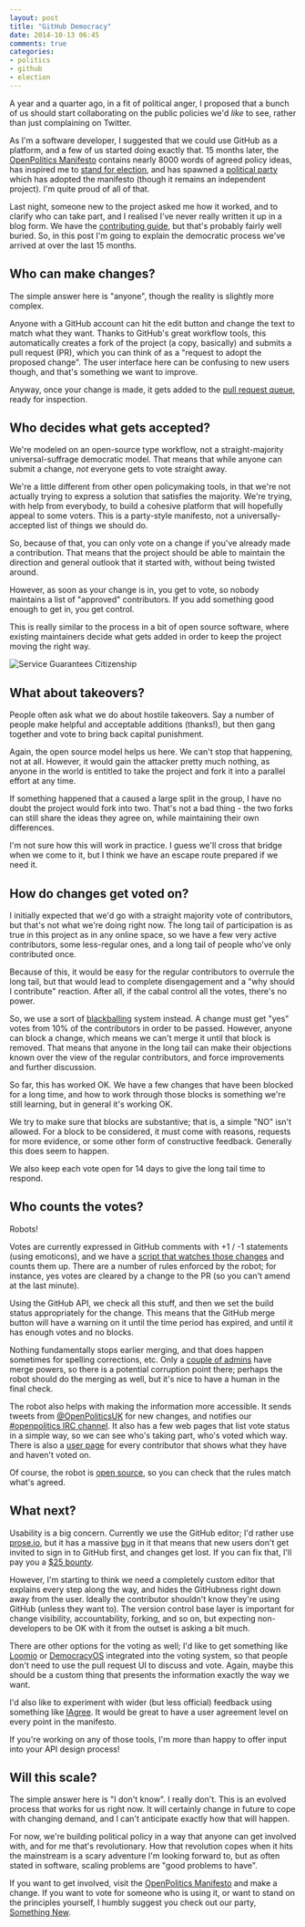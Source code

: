 ```yaml
---
layout: post
title: "GitHub Democracy"
date: 2014-10-13 06:45
comments: true
categories:
- politics
- github
- election
---
```

A year and a quarter ago, in a fit of political anger,
I proposed that a bunch of us should start collaborating
on the public policies we'd *like* to see, rather than just complaining on Twitter.

As I'm a software developer, I suggested that we could use GitHub as a platform,
and a few of us started doing exactly that. 15 months later, the [OpenPolitics Manifesto](http://openpolitics.org.uk)
contains nearly 8000 words of agreed policy ideas, has inspired me to [stand for
election](http://www.wscountytimes.co.uk/news/local/father-of-two-launches-bid-to-be-horsham-s-next-mp-1-6168976), and has spawned a [political party](http://somethingnew.org.uk) which has adopted the manifesto (though
it remains an independent project). I'm quite proud of all of that.

Last night, someone new to the project asked me how it worked, and to clarify who
can take part, and I realised I've never really written it up in a blog form. We have
the [contributing guide](http://openpolitics.org.uk/contributing.html), but that's probably fairly well buried. So, in this post I'm
going to explain the democratic process we've arrived at over the last 15 months.

## Who can make changes?

The simple answer here is "anyone", though the reality is slightly more complex.

Anyone with a GitHub account can hit the edit button and change the text to match what
they want. Thanks to GitHub's great workflow tools, this automatically creates a fork
of the project (a copy, basically) and submits a pull request (PR), which you can 
think of as a "request to adopt the proposed change". The user interface here can 
be confusing to new users though, and that's something we want to improve.

Anyway, once your change is made, it gets added to the [pull request queue](http://github.com/openpolitics/manifesto/pulls), ready
for inspection.

## Who decides what gets accepted?

We're modeled on an open-source type workflow, not a straight-majority universal-suffrage
democratic model. That means that while anyone can submit a change, *not* everyone gets
to vote straight away.

We're a little different from other open policymaking tools, in that we're not actually
trying to express a solution that satisfies the majority. We're trying, with help from
everybody, to build a cohesive platform that will hopefully appeal to some voters. This
is a party-style manifesto, not a universally-accepted list of things we should do.

So, because of that, you can only vote on a change if you've already made a contribution.
That means that the project should be able to maintain the direction and general outlook
that it started with, without being twisted around.

However, as soon as your change is in, you get to vote, so nobody maintains a list of
"approved" contributors. If you add something good enough to get in, you get control.

This is really similar to the process in a bit of open source software, where existing maintainers decide what gets added in order to keep the project moving the right way.

![Service Guarantees Citizenship](http://memecrunch.com/meme/L5EI/service-guarantees-citizenship/image.png)

## What about takeovers?

People often ask what we do about hostile takeovers. Say a number of people make helpful
and acceptable additions (thanks!), but then gang together and vote to bring back
capital punishment.

Again, the open source model helps us here. We can't stop that happening, not at all.
However, it would gain the attacker pretty much nothing, as anyone in the world is
entitled to take the project and fork it into a parallel effort at any time.

If something happened that a caused a large split in the group, I have no doubt the project
would fork into two. That's not a bad thing - the two forks can still share the ideas they
agree on, while maintaining their own differences.

I'm not sure how this will work in practice. I guess we'll cross that bridge when we come to it, but I think we have an escape route prepared if we need it.

## How do changes get voted on?

I initially expected that we'd go with a straight majority vote of contributors, but that's
not what we're doing right now. The long tail of participation is as true in this project
as in any online space, so we have a few very active contributors, some less-regular ones, 
and a long tail of people who've only contributed once.

Because of this, it would be easy for the regular contributors to overrule the long 
tail, but that would lead to complete disengagement and a "why should I contribute"
reaction. After all, if the cabal control all the votes, there's no power.

So, we use a sort of [blackballing](https://en.wikipedia.org/wiki/Blackballing) system instead. A change must get "yes" votes from 10%
of the contributors in order to be passed. However, anyone can block a change,
which means we can't merge it until that block is removed. That means that anyone in the
long tail can make their objections known over the view of the regular contributors, and 
force improvements and further discussion.

So far, this has worked OK. We have a few changes that have been blocked for a long time,
and how to work through those blocks is something we're still learning, but in general it's
working OK.

We try to make sure that blocks are substantive; that is, a simple "NO" isn't allowed. 
For a block to be considered, it must come with reasons, requests for more evidence, or some
other form of constructive feedback. Generally this does seem to happen.

We also keep each vote open for 14 days to give the long tail time to respond.

## Who counts the votes?

Robots! 

Votes are currently expressed in GitHub comments with +1 / -1 statements (using emoticons), and we have a [script that watches those changes](http://votebot.openpolitics.org.uk) and counts them up. There are a number of rules enforced by the robot; for instance, yes votes are cleared by a change to the PR (so you can't amend at the last minute).

Using the GitHub API, we check all this stuff, and then we set the build status appropriately for the change. This means that the GitHub merge button will have a warning on it until the time period has expired, and until it has enough votes and no blocks.

Nothing fundamentally stops earlier merging, and that does happen sometimes for spelling corrections, etc. Only a [couple of admins](https://github.com/orgs/openpolitics/teams/owners) have merge powers, so there is a potential corruption point there; perhaps the robot should do the merging as well, but it's nice to have a human in the final check.

The robot also helps with making the information more accessible. It sends tweets from
[@OpenPoliticsUK](http://twitter.com/openpoliticsuk) for new changes, and notifies our  [#openpolitics IRC channel](irc://irc.freenode.net#openpolitics). It also
has a few web pages that list vote status in a simple way, so we can see who's taking
part, who's voted which way. There is also a [user page](http://votebot.openpolitics.org.uk/users/Floppy) for every contributor that shows
what they have and haven't voted on.

Of course, the robot is [open source](http://github.com/openpolitics/votebot), so you can check that the rules match what's agreed.

## What next?

Usability is a big concern. Currently we use the GitHub editor; I'd rather use [prose.io](http://prose.io),
but it has a massive [bug](https://github.com/prose/prose/issues/643) in it that means that new users don't get invited to sign in to
GitHub first, and changes get lost. If you can fix that, I'll pay you a [$25 bounty](https://www.bountysource.com/issues/1839687-unauthenticated-users-can-t-submit-pull-requests).

However, I'm starting to think we need a completely custom editor that explains every step 
along the way, and hides the GitHubness right down away from the user. Ideally the 
contributor shouldn't know they're using GitHub (unless they want to). The version control 
base layer is important for change visibility, accountability, forking, and so on, but
expecting non-developers to be OK with it from the outset is asking a bit much.

There are other options for the voting as well; I'd like to get something like [Loomio](http://loomio.org/) or 
[DemocracyOS](http://democracyos.org/) integrated into the voting system, so that people don't need to use the pull
request UI to discuss and vote. Again, maybe this should be a custom thing that presents 
the information exactly the way we want.

I'd also like to experiment with wider (but less official) feedback using something like [IAgree](http://iagr.ee). It would be great to have a user agreement level on every point in the manifesto.

If you're working on any of those tools, I'm more than happy to offer input into your API design process!

## Will this scale?

The simple answer here is "I don't know". I really don't. This is an evolved process 
that works for us right now. It will certainly change in future to cope with changing
demand, and I can't anticipate exactly how that will happen.

For now, we're building political policy in a way that anyone can get involved with, and
for me that's revolutionary. How that revolution copes when it hits the mainstream is
a scary adventure I'm looking forward to, but as often stated in software, scaling problems
are "good problems to have".

If you want to get involved, visit the [OpenPolitics Manifesto](http://openpolitics.org.uk) and make a change. If you
want to vote for someone who is using it, or want to stand on the principles yourself,
I humbly suggest you check out our party, [Something New](http://somethingnew.org.uk).